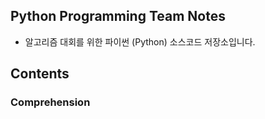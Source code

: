 ## Python Programming Team Notes

* 알고리즘 대회를 위한 파이썬 (Python) 소스코드 저장소입니다.

## Contents

### Comprehension
